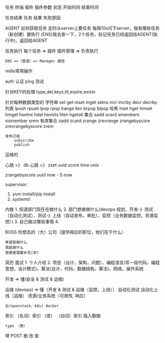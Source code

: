 
任务
    终端
    插件
    插件参数
    状态
    开始时间
    结束时间

任务结果
    任务
    结果
    失败原因


AGENT 如何获取任务
    定时从server上要任务 每隔10s问下server，我有哪些任务（新创建）要执行
    (ENS)我去查一下，2个任务，标记任务已经返回给AGENT(执行中)，返回给AGENT

任务执行
    每个任务 => 插件
    插件管理 => 负责执行

    ENS =>（管道）=> Manager 通信


redis常用操作

auth 认证
ping 测试

针对KEY的处理
type,del,keys,ttl,expire,exists

针对每种数据类型的
    字符串
        set
        get
        mset
        mget
        setnx
        incr
        incrby
        decr
        decrby
    列表
        lpush
        rpush
        lpop
        rpop
        lrange
        llen
        brpop
        blpop
    哈希
        hset
        hget
        hmset
        hmget
        hsetnx
        hdel
        hexists
        hlen
        hgetall
    集合
        sadd
        scard
        smembers
        sismember
        srem
    有序集合
        zadd
        zcard
        zrange
        zrevrange
        zrangebyscore
        zrevrangebyscore
        zrem

    发布订阅
        subscribe
        publish
运维的


心跳 =》 db
心跳 =》 zset
uuid score time unix

zrangebyscore uuid
now - 5 now


supervisor

1. yum install/pip install
2. systemd


内推
    1. 知道部门现在在做什么
    2. 部门想做做什么(devops 规划，开发-》测试（自动化测试），测试-》上线（自动发布，审批），监控（业务数据监控，资源监控）)
    3. 自己做过哪些事情
    4.

BOSS 你想去的（大）公司（提供相应的职位，他们在干什么）

    希望我做什么
    我能做什么
    我哪里需要补充(学)

简历
面试
    1. 个人介绍
    2. 项目（设计，架构，问题），编程语言(写一段代码，编程思想，设计模式)，算法(设计，代码，数据结构，算法)，网络，操作系统


开发
    => 懂(安全 & 测试 & 运维)

运维 (devops)
    => 懂（开发 & 测试 & 运维（监控，上线））
            自动化测试 自动化上线（运维） 资源/业务系统（可用性, 响应）

    云(openstack，k8s) docker


索引
    （名词）索引 （库）
    （动词）索引 插入数据

    type （表）

增
POST
删
改
查